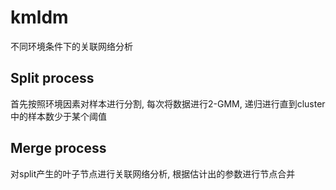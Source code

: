 # kmldm
不同环境条件下的关联网络分析
## Split process
首先按照环境因素对样本进行分割, 每次将数据进行2-GMM, 递归进行直到cluster中的样本数少于某个阈值
## Merge process
对split产生的叶子节点进行关联网络分析, 根据估计出的参数进行节点合并
